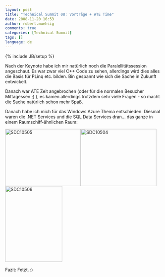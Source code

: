 ```yaml
---
layout: post
title: "Technical Summit 08: Vorträge + ATE Time"
date: 2008-11-20 16:53
author: robert.muehsig
comments: true
categories: [Technical Summit]
tags: []
language: de
---
```

{% include JB/setup %}
<p>Nach der Keynote habe ich mir nat&#252;rlich noch die Paralellit&#228;tssession angeschaut. Es war zwar viel C++ Code zu sehen, allerdings wird dies alles die Basis f&#252;r PLinq etc. bilden. Bin gespannt wie sich die Sache in Zukunft entwickelt.</p>  <p>Danach war ATE Zeit angebrochen (oder f&#252;r die normalen Besucher Mittagessen ;) ), es kamen allerdings trotzdem sehr viele Fragen - so macht die Sache nat&#252;rlich schon mehr Spa&#223;.</p>  <p>Danach habe ich mich f&#252;r das Windows Azure Thema entschieden: Diesmal waren die .NET Services und die SQL Data Services dran... das ganze in einem Raumschiff-&#228;hnlichen Raum:</p>  <p><a href="{{BASE_PATH}}/assets/wp-images-de/sdc10505.jpg"><img style="border-right: 0px; border-top: 0px; border-left: 0px; border-bottom: 0px" height="184" alt="SDC10505" src="{{BASE_PATH}}/assets/wp-images-de/sdc10505-thumb.jpg" width="244" border="0" /></a><a href="{{BASE_PATH}}/assets/wp-images-de/sdc10504.jpg"><img style="border-right: 0px; border-top: 0px; border-left: 0px; border-bottom: 0px" height="184" alt="SDC10504" src="{{BASE_PATH}}/assets/wp-images-de/sdc10504-thumb.jpg" width="244" border="0" /></a> <a href="{{BASE_PATH}}/assets/wp-images-de/sdc10506.jpg"><img style="border-right: 0px; border-top: 0px; border-left: 0px; border-bottom: 0px" height="244" alt="SDC10506" src="{{BASE_PATH}}/assets/wp-images-de/sdc10506-thumb.jpg" width="184" border="0" /></a>&#160; </p>  <p>Fazit: Fetzt. :)</p>
